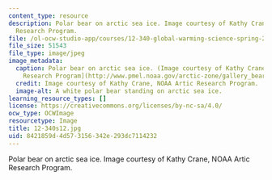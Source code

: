 ```yaml
---
content_type: resource
description: Polar bear on arctic sea ice. Image courtesy of Kathy Crane, NOAA Artic
  Research Program.
file: /ol-ocw-studio-app/courses/12-340-global-warming-science-spring-2012/8421859d4d573156342e293dc7114232_12-340s12.jpg
file_size: 51543
file_type: image/jpeg
image_metadata:
  caption: Polar bear on arctic sea ice. (Image courtesy of Kathy Crane, [NOAA Artic
    Research Program](http://www.pmel.noaa.gov/arctic-zone/gallery_bear.html).)
  credit: Image courtesy of Kathy Crane, NOAA Artic Research Program.
  image-alt: A white polar bear standing on arctic sea ice.
learning_resource_types: []
license: https://creativecommons.org/licenses/by-nc-sa/4.0/
ocw_type: OCWImage
resourcetype: Image
title: 12-340s12.jpg
uid: 8421859d-4d57-3156-342e-293dc7114232
---
```

Polar bear on arctic sea ice. Image courtesy of Kathy Crane, NOAA Artic Research Program.